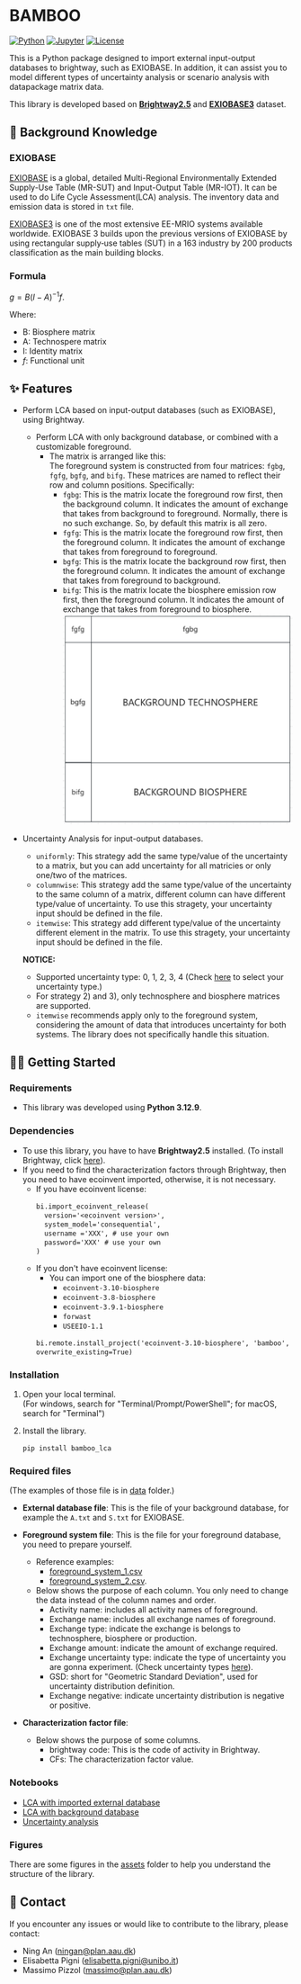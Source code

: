 # BAMBOO

[![Python](https://img.shields.io/badge/Python-3776AB.svg?logo=Python&logoColor=white)](https://www.python.org/)
[![Jupyter](https://img.shields.io/badge/Jupyter-F37626.svg?logo=Jupyter&logoColor=white)](https://jupyter.org/)
[![License](https://img.shields.io/github/license/Annedrew/bamboo?color=5D6D7E)](https://github.com/Annedrew/bamboo/blob/main/LICENSE)

This is a Python package designed to import external input-output databases to brightway, such as EXIOBASE. In addition, it can assist you to model different types of uncertainty analysis or scenario analysis with datapackage matrix data.  

This library is developed based on **[Brightway2.5](https://docs.brightway.dev/en/latest/)** and **[EXIOBASE3](https://www.exiobase.eu/index.php/9-blog/31-now-available-exiobase2)** dataset.

## 📖 Background Knowledge 

### EXIOBASE
[EXIOBASE](https://www.exiobase.eu/) is a global, detailed Multi-Regional Environmentally Extended Supply-Use Table (MR-SUT) and Input-Output Table (MR-IOT). It can be used to do Life Cycle Assessment(LCA) analysis. The inventory data and emission data is stored in `txt` file. 

[EXIOBASE3](https://zenodo.org/records/3583071) is one of the most extensive EE-MRIO systems available worldwide. EXIOBASE 3 builds upon the previous versions of EXIOBASE by using rectangular supply‐use tables (SUT) in a 163 industry by 200 products classification as the main building blocks.

### Formula

$g = B (I-A)^{-1} f$. 

Where:
- B: Biosphere matrix
- A: Technospere matrix
- I: Identity matrix
- $f$: Functional unit

## ✨ Features
- Perform LCA based on input-output databases (such as EXIOBASE), using Brightway.
  - Perform LCA with only background database, or combined with a customizable foreground.
    - The matrix is ​​arranged like this:  
    The foreground system is constructed from four matrices: `fgbg`, `fgfg`, `bgfg`, and `bifg`. These matrices are named to reflect their row and column positions. Specifically:
      - `fgbg`: This is the matrix locate the foreground row first, then the background column. It indicates the amount of exchange that takes from background to foreground. Normally, there is no such exchange. So, by default this matrix is all zero.
      - `fgfg`: This is the matrix locate the foreground row first, then the foreground column. It indicates the amount of exchange that takes from foreground to foreground.
      - `bgfg`: This is the matrix locate the background row first, then the foreground column. It indicates the amount of exchange that takes from foreground to background.
      - `bifg`: This is the matrix locate the biosphere emission row first, then the foreground column. It indicates the amount of exchange that takes from foreground to biosphere.  
    ![matrices figure](./assets/matrices_figure.png)
- Uncertainty Analysis for input-output databases.
  - `uniformly`: This strategy add the same type/value of the uncertainty to a matrix, but you can add uncertainty for all matricies or only one/two of the matrices.
  - `columnwise`: This strategy add the same type/value of the uncertainty to the same column of a matrix, different column can have different type/value of uncertainty. To use this stragety, your uncertainty input should be defined in the file.
  - `itemwise`: This strategy add different type/value of the uncertainty different element in the matrix. To use this stragety, your uncertainty input should be defined in the file.

  **NOTICE:**  
    - Supported uncertainty type: 0, 1, 2, 3, 4 (Check [here](https://stats-arrays.readthedocs.io/en/latest/#mapping-parameter-array-columns-to-uncertainty-distributions) to select your uncertainty type.)
    - For strategy 2) and 3), only technosphere and biosphere matrices are supported.
    - `itemwise` recommends apply only to the foreground system, considering the amount of data that introduces uncertainty for both systems. The library does not specifically handle this situation.

## 👩‍💻 Getting Started
### Requirements
- This library was developed using **Python 3.12.9**.

### Dependencies

- To use this library, you have to have **Brightway2.5** installed. (To install Brightway, click [here](https://docs.brightway.dev/en/latest/content/installation/)).
- If you need to find the characterization factors through Brightway, then you need to have ecoinvent imported, otherwise, it is not necessary.
  - If you have ecoinvent license:
    ```
    bi.import_ecoinvent_release(
      version='<ecoinvent version>',
      system_model='consequential',
      username ='XXX', # use your own
      password='XXX' # use your own
    )
    ```
  - If you don't have ecoinvent license:
    - You can import one of the biosphere data:
      - `ecoinvent-3.10-biosphere`
      - `ecoinvent-3.8-biosphere`
      - `ecoinvent-3.9.1-biosphere`
      - `forwast`
      - `USEEIO-1.1`
    ```
    bi.remote.install_project('ecoinvent-3.10-biosphere', 'bamboo', overwrite_existing=True)
    ```

### Installation
1. Open your local terminal.  
(For windows, search for "Terminal/Prompt/PowerShell"; for macOS, search for "Terminal")

2. Install the library.
   ```
   pip install bamboo_lca
   ```

### Required files
(The examples of those file is in [data](notebooks/data) folder.)
- **External database file**: This is the file of your background database, for example the `A.txt` and `S.txt` for EXIOBASE.
- **Foreground system file**: This is the file for your foreground database, you need to prepare yourself. 
  - Reference examples: 
    - [foreground_system_1.csv](notebooks/data/foreground_system_1.csv)
    - [foreground_system_2.csv](notebooks/data/foreground_system_2.csv). 
  - Below shows the purpose of each column. You only need to change the data instead of the column names and order. 
    - Activity name: includes all activity names of foreground.
    - Exchange name: includes all exchange names of foreground.
    - Exchange type: indicate the exchange is belongs to technosphere, biosphere or production.
    - Exchange amount: indicate the amount of exchange required.
    - Exchange uncertainty type: indicate the type of uncertainty you are gonna experiment. (Check uncertainty types [here](https://stats-arrays.readthedocs.io/en/latest/#mapping-parameter-array-columns-to-uncertainty-distributions)).
    - GSD: short for "Geometric Standard Deviation", used for uncertainty distribution definition.
    - Exchange negative: indicate uncertainty distribution is negative or positive.

- **Characterization factor file**: 
  - Below shows the purpose of some columns. 
    - brightway code: This is the code of activity in Brightway. 
    - CFs: The characterization factor value.
### Notebooks
- [LCA with imported external database](https://github.com/Annedrew/brightway-bamboo/blob/main/notebooks/lca_with_foreground.ipynb)
- [LCA with background database](https://github.com/Annedrew/brightway-bamboo/blob/main/notebooks/lca_with_background.ipynb)
- [Uncertainty analysis](https://github.com/Annedrew/brightway-bamboo/blob/main/notebooks/uncertainty_analysis.ipynb)

### Figures
There are some figures in the [assets](assets) folder to help you understand the structure of the library.

## 💬 Contact
If you encounter any issues or would like to contribute to the library, please contact: 
  - Ning An (ningan@plan.aau.dk)
  - Elisabetta Pigni (elisabetta.pigni@unibo.it)
  - Massimo Pizzol (massimo@plan.aau.dk)
